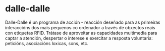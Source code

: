 # dalle-dalle
  Dalle-Dalle é un programa de acción - reacción deseñado para as primeiras interaccións dos mais pequenos co ordenador a través de obxectos reais con etiquetas RFID.  Trátase de aproveitar as capacidades multimedia para captar a atención, despertar o interese e exercitar a resposta  voluntaria: peticións, asociacións loxicas, sons, etc.
